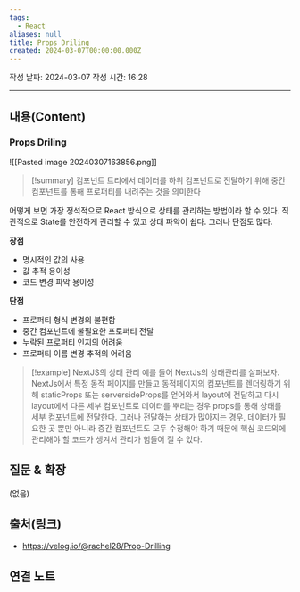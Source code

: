 ```yaml
---
tags:
  - React
aliases: null
title: Props Driling
created: 2024-03-07T00:00:00.000Z
---
```

작성 날짜: 2024-03-07
작성 시간: 16:28


----
## 내용(Content)
### Props Driling
![[Pasted image 20240307163856.png]]

>[!summary]
>컴포넌트 트리에서 데이터를 하위 컴포넌트로 전달하기 위해 중간 컴포넌트를 통해 프로퍼티를 내려주는 것을 의미한다

어떻게 보면 가장 정석적으로 React 방식으로 상태를 관리하는 방법이라 할 수 있다. 직관적으로 State를 안전하게 관리할 수 있고 상태 파악이 쉽다. 그러나 단점도 많다.

**장점**
- 명시적인 값의 사용
- 값 추적 용이성
- 코드 변경 파악 용이성

**단점**
- 프로퍼티 형식 변경의 불편함
- 중간 컴포넌트에 불필요한 프로퍼티 전달
- 누락된 프로퍼티 인지의 어려움
- 프로퍼티 이름 변경 추적의 어려움

>[!example] NextJS의 상태 관리
>예를 들어 NextJs의 상태관리를 살펴보자. NextJs에서 특정 동적 페이지를 만들고 동적페이지의 컴포넌트를 렌더링하기 위해 staticProps 또는 serversideProps를 얻어와서 layout에 전달하고 다시 layout에서 다른 세부 컴포넌트로 데이터를 뿌리는 경우 props를 통해 상태를 세부 컴포넌트에 전달한다. 그러나 전달하는 상태가 많아지는 경우, 데이터가 필요한 곳 뿐만 아니라 중간 컴포넌트도 모두 수정해야 하기 때문에 핵심 코드외에 관리해야 할 코드가 생겨서 관리가 힘들어 질 수 있다.

## 질문 & 확장

(없음)

## 출처(링크)
- https://velog.io/@rachel28/Prop-Drilling

## 연결 노트










